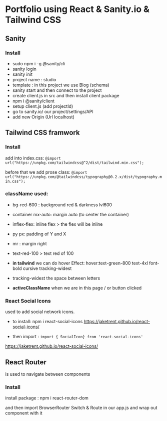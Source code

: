 # Portfolio using React & Sanity.io & Tailwind CSS

## Sanity

### Install

- sudo npm i -g @sanity/cli
- sanity login
- sanity init
- project name : studio
- template : in this project we use Blog (schema)
- sanity start and then connect to the project
- create client.js in src and then install client package
- npm i @sanity/client
- setup client.js (add projectId)
- go to sanity.io/ our project/settings/API
- add new Origin (Url localhost)

## Tailwind CSS framwork

### Install

add into index.css:
`@import url("https://unpkg.com/tailwindcss@^2/dist/tailwind.min.css");`

before that we add prose class:
`@import url("https://unpkg.com/@tailwindcss/typography@0.2.x/dist/typography.min.css");`

### className used:

- bg-red-600 : background red & darkness lvl600

- container mx-auto: margin auto (to center the container)

- inflex-flex: inline flex > the flex will be inline

- py px: padding of Y and X

- mr : margin right

- text-red-100 > text red of 100

- **in tailwind** we can do hover Effect: hover:text-green-800 text-4xl font-bold cursive tracking-widest

- tracking-widest the space between letters

- **activeClassName** when we are in this page / or button clicked

### React Social Icons

used to add social network icons.

- to install: npm i react-social-icons
  https://jaketrent.github.io/react-social-icons/

- then import : `import { SocialIcon} from 'react-social-icons'`

https://jaketrent.github.io/react-social-icons/

## React Router

is used to navigate between components

### Install

install package : npm i react-router-dom

and then import BrowserRouter Switch & Route in our app.js and wrap out component with it
